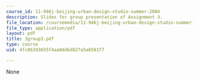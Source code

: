 ```yaml
---
course_id: 11-946j-beijing-urban-design-studio-summer-2004
description: Slides for group presentation of Assignment 3.
file_location: /coursemedia/11-946j-beijing-urban-design-studio-summer-2004/4fc06393655f4aa0ddbd827a5a6581f7_3group3.pdf
file_type: application/pdf
layout: pdf
title: 3group3.pdf
type: course
uid: 4fc06393655f4aa0ddbd827a5a6581f7

---
```

None